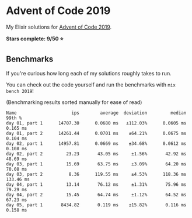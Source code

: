 # Advent of Code 2019

My Elixir solutions for [Advent of Code 2019](https://adventofcode.com/2019).

**Stars complete: 9/50 :star:**

## Benchmarks

If you're curious how long each of my solutions roughly takes to run.

You can check out the code yourself and run the benchmarks with `mix bench 2019`!

(Benchmarking results sorted manually for ease of read)

```
Name                     ips        average  deviation         median         99th %
day 01, part 1      14707.30      0.0680 ms   ±112.03%      0.0605 ms       0.165 ms
day 01, part 2      14261.44      0.0701 ms    ±64.21%      0.0675 ms       0.104 ms
day 02, part 1      14957.81      0.0669 ms    ±34.68%      0.0612 ms       0.108 ms
day 02, part 2         23.23       43.05 ms     ±1.56%       42.92 ms       48.69 ms
day 03, part 1         15.69       63.75 ms     ±3.09%       64.20 ms       70.08 ms
day 03, part 2          8.36      119.55 ms     ±4.53%      118.36 ms      133.46 ms
day 04, part 1         13.14       76.12 ms     ±1.31%       75.96 ms       79.29 ms
day 04, part 2         15.45       64.74 ms     ±1.12%       64.52 ms       67.23 ms
day 05, part 1       8434.82       0.119 ms    ±15.82%       0.116 ms       0.158 ms
```
